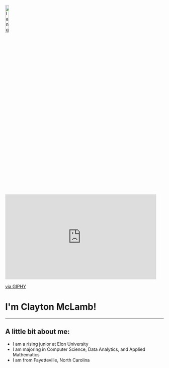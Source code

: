 <p align="left"><img width=15%" src="https://github.com/alansmathew/alansmathew/raw/master/lang.gif" alt="lang image here" /></p>
<iframe src="https://giphy.com/embed/WTmXCoCf60MtW" width="480" height="269" frameBorder="0" class="giphy-embed" allowFullScreen></iframe><p><a href="https://giphy.com/gifs/hello-hi-WTmXCoCf60MtW">via GIPHY</a></p>
  
# I'm Clayton McLamb!
---
  
## A little bit about me:
  
  * I am a rising junior at Elon University
  * I am majoring in Computer Science, Data Analytics, and Applied Mathematics 
  * I am from Fayetteville, North Carolina
    
## 
  
